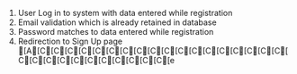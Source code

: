 1. User Log in to system with data entered while registration
2. Email validation which is already retained in database
3. Password matches to data entered while registration
4. Redirection to Sign Up page 
[A[C[C[C[C[C[C[C[C[C[C[C[C[C[C[C[C[C[C[C[C[C[C[C[C[C[C[C[C[C[e
